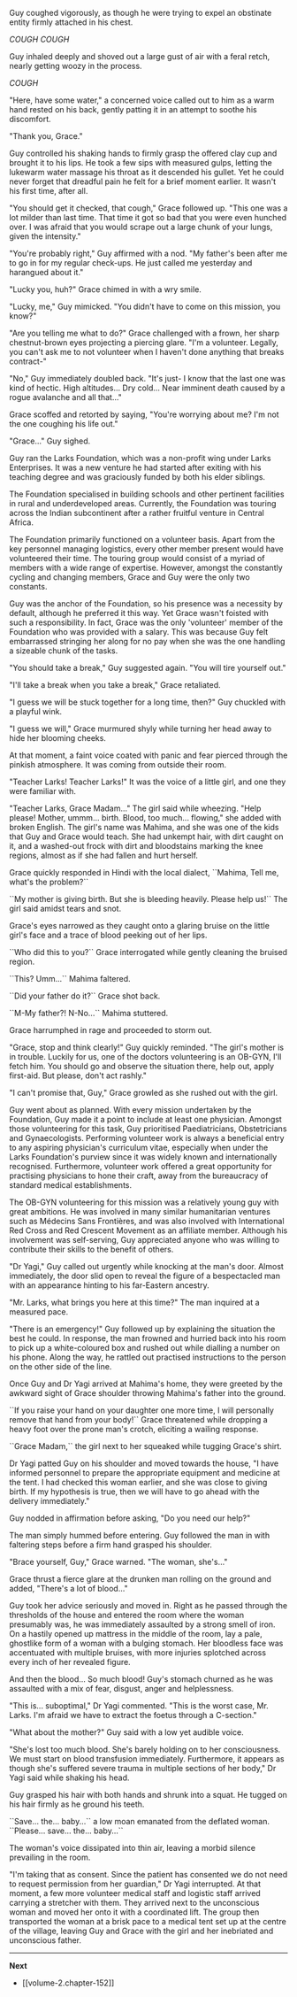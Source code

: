 
Guy coughed vigorously, as though he were trying to expel an obstinate entity firmly attached in his chest.

*COUGH* *COUGH*

Guy inhaled deeply and shoved out a large gust of air with a feral retch, nearly getting woozy in the process.

*COUGH*

"Here, have some water," a concerned voice called out to him as a warm hand rested on his back, gently patting it in an attempt to soothe his discomfort.

"Thank you, Grace."

Guy controlled his shaking hands to firmly grasp the offered clay cup and brought it to his lips. He took a few sips with measured gulps, letting the lukewarm water massage his throat as it descended his gullet. Yet he could never forget that dreadful pain he felt for a brief moment earlier. It wasn't his first time, after all.

"You should get it checked, that cough," Grace followed up. "This one was a lot milder than last time. That time it got so bad that you were even hunched over. I was afraid that you would scrape out a large chunk of your lungs, given the intensity."

"You're probably right," Guy affirmed with a nod. "My father's been after me to go in for my regular check-ups. He just called me yesterday and harangued about it."

"Lucky you, huh?" Grace chimed in with a wry smile.

"Lucky, me," Guy mimicked. "You didn't have to come on this mission, you know?"

"Are you telling me what to do?" Grace challenged with a frown, her sharp chestnut-brown eyes projecting a piercing glare. "I'm a volunteer. Legally, you can't ask me to not volunteer when I haven't done anything that breaks contract-"

"No," Guy immediately doubled back. "It's just- I know that the last one was kind of hectic. High altitudes... Dry cold... Near imminent death caused by a rogue avalanche and all that..."

Grace scoffed and retorted by saying, "You're worrying about me? I'm not the one coughing his life out."

"Grace..." Guy sighed.

Guy ran the Larks Foundation, which was a non-profit wing under Larks Enterprises. It was a new venture he had started after exiting with his teaching degree and was graciously funded by both his elder siblings.

The Foundation specialised in building schools and other pertinent facilities in rural and underdeveloped areas. Currently, the Foundation was touring across the Indian subcontinent after a rather fruitful venture in Central Africa.

The Foundation primarily functioned on a volunteer basis. Apart from the key personnel managing logistics, every other member present would have volunteered their time. The touring group would consist of a myriad of members with a wide range of expertise. However, amongst the constantly cycling and changing members, Grace and Guy were the only two constants.

Guy was the anchor of the Foundation, so his presence was a necessity by default, although he preferred it this way. Yet Grace wasn't foisted with such a responsibility. In fact, Grace was the only 'volunteer' member of the Foundation who was provided with a salary. This was because Guy felt embarrassed stringing her along for no pay when she was the one handling a sizeable chunk of the tasks.

"You should take a break," Guy suggested again. "You will tire yourself out."

"I'll take a break when you take a break," Grace retaliated.

"I guess we will be stuck together for a long time, then?" Guy chuckled with a playful wink.

"I guess we will," Grace murmured shyly while turning her head away to hide her blooming cheeks.

At that moment, a faint voice coated with panic and fear pierced through the pinkish atmosphere. It was coming from outside their room.

"Teacher Larks! Teacher Larks!" It was the voice of a little girl, and one they were familiar with.

"Teacher Larks, Grace Madam..." The girl said while wheezing. "Help please! Mother, ummm... birth. Blood, too much... flowing," she added with broken English. The girl's name was Mahima, and she was one of the kids that Guy and Grace would teach. She had unkempt hair, with dirt caught on it, and a washed-out frock with dirt and bloodstains marking the knee regions, almost as if she had fallen and hurt herself.

Grace quickly responded in Hindi with the local dialect, \``Mahima, Tell me, what's the problem?\``

\``My mother is giving birth. But she is bleeding heavily. Please help us!\`` The girl said amidst tears and snot.

Grace's eyes narrowed as they caught onto a glaring bruise on the little girl's face and a trace of blood peeking out of her lips.

\``Who did this to you?\`` Grace interrogated while gently cleaning the bruised region.

\``This? Umm...\`` Mahima faltered.

\``Did your father do it?\`` Grace shot back.

\``M-My father?! N-No...\`` Mahima stuttered.

Grace harrumphed in rage and proceeded to storm out.

"Grace, stop and think clearly!" Guy quickly reminded. "The girl's mother is in trouble. Luckily for us, one of the doctors volunteering is an OB-GYN, I'll fetch him. You should go and observe the situation there, help out, apply first-aid. But please, don't act rashly."

"I can't promise that, Guy," Grace growled as she rushed out with the girl.

Guy went about as planned. With every mission undertaken by the Foundation, Guy made it a point to include at least one physician. Amongst those volunteering for this task, Guy prioritised Paediatricians, Obstetricians and Gynaecologists. Performing volunteer work is always a beneficial entry to any aspiring physician's curriculum vitae, especially when under the Larks Foundation's purview since it was widely known and internationally recognised. Furthermore, volunteer work offered a great opportunity for practising physicians to hone their craft, away from the bureaucracy of standard medical establishments.

The OB-GYN volunteering for this mission was a relatively young guy with great ambitions. He was involved in many similar humanitarian ventures such as Médecins Sans Frontières, and was also involved with International Red Cross and Red Crescent Movement as an affiliate member. Although his involvement was self-serving, Guy appreciated anyone who was willing to contribute their skills to the benefit of others.

"Dr Yagi," Guy called out urgently while knocking at the man's door. Almost immediately, the door slid open to reveal the figure of a bespectacled man with an appearance hinting to his far-Eastern ancestry.

"Mr. Larks, what brings you here at this time?" The man inquired at a measured pace.

"There is an emergency!" Guy followed up by explaining the situation the best he could. In response, the man frowned and hurried back into his room to pick up a white-coloured box and rushed out while dialling a number on his phone. Along the way, he rattled out practised instructions to the person on the other side of the line.

Once Guy and Dr Yagi arrived at Mahima's home, they were greeted by the awkward sight of Grace shoulder throwing Mahima's father into the ground.

\``If you raise your hand on your daughter one more time, I will personally remove that hand from your body!\`` Grace threatened while dropping a heavy foot over the prone man's crotch, eliciting a wailing response.

\``Grace Madam,\`` the girl next to her squeaked while tugging Grace's shirt.

Dr Yagi patted Guy on his shoulder and moved towards the house, "I have informed personnel to prepare the appropriate equipment and medicine at the tent. I had checked this woman earlier, and she was close to giving birth. If my hypothesis is true, then we will have to go ahead with the delivery immediately."

Guy nodded in affirmation before asking, "Do you need our help?"

The man simply hummed before entering. Guy followed the man in with faltering steps before a firm hand grasped his shoulder.

"Brace yourself, Guy," Grace warned. "The woman, she's..."

Grace thrust a fierce glare at the drunken man rolling on the ground and added, "There's a lot of blood..."

Guy took her advice seriously and moved in. Right as he passed through the thresholds of the house and entered the room where the woman presumably was, he was immediately assaulted by a strong smell of iron. On a hastily opened up mattress in the middle of the room, lay a pale, ghostlike form of a woman with a bulging stomach. Her bloodless face was accentuated with multiple bruises, with more injuries splotched across every inch of her revealed figure.

And then the blood... So much blood! Guy's stomach churned as he was assaulted with a mix of fear, disgust, anger and helplessness.

"This is... suboptimal," Dr Yagi commented. "This is the worst case, Mr. Larks. I'm afraid we have to extract the foetus through a C-section."

"What about the mother?" Guy said with a low yet audible voice.

"She's lost too much blood. She's barely holding on to her consciousness. We must start on blood transfusion immediately. Furthermore, it appears as though she's suffered severe trauma in multiple sections of her body," Dr Yagi said while shaking his head.

Guy grasped his hair with both hands and shrunk into a squat. He tugged on his hair firmly as he ground his teeth.

\``Save... the... baby...\`` a low moan emanated from the deflated woman. \``Please... save... the... baby...\``

The woman's voice dissipated into thin air, leaving a morbid silence prevailing in the room.

"I'm taking that as consent. Since the patient has consented we do not need to request permission from her guardian," Dr Yagi interrupted. At that moment, a few more volunteer medical staff and logistic staff arrived carrying a stretcher with them. They arrived next to the unconscious woman and moved her onto it with a coordinated lift. The group then transported the woman at a brisk pace to a medical tent set up at the centre of the village, leaving Guy and Grace with the girl and her inebriated and unconscious father.

____

**Next**
* [[volume-2.chapter-152]]